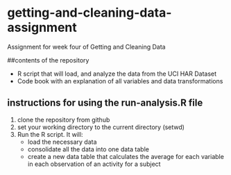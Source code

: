# getting-and-cleaning-data-assignment
Assignment for week four of Getting and Cleaning Data

##contents of the repository
- R script that will load, and analyze the data from the UCI HAR Dataset
- Code book with an explanation of all variables and data transformations

## instructions for using the run-analysis.R file
1. clone the repository from github
2. set your working directory to the current directory (setwd)
3. Run the R script. It will:
     - load the necessary data
     - consolidate all the data into one data table
     - create a new data table that calculates the average for each variable in each observation of an activity for a subject
